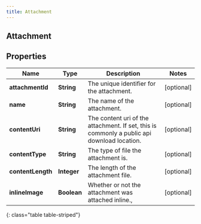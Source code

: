 ```yaml
---
title: Attachment
---
```

## Attachment


## Properties

| Name | Type | Description | Notes |
| ------------ | ------------- | ------------- | ------------- |
| **attachmentId** | <!----><!---->**String**<!----> | The unique identifier for the attachment. |  [optional] |
| **name** | <!----><!---->**String**<!----> | The name of the attachment. |  [optional] |
| **contentUri** | <!----><!---->**String**<!----> | The content uri of the attachment. If set, this is commonly a public api download location. |  [optional] |
| **contentType** | <!----><!---->**String**<!----> | The type of file the attachment is. |  [optional] |
| **contentLength** | <!----><!---->**Integer**<!----> | The length of the attachment file. |  [optional] |
| **inlineImage** | <!----><!---->**Boolean**<!----> | Whether or not the attachment was attached inline., |  [optional] |
{: class="table table-striped"}



